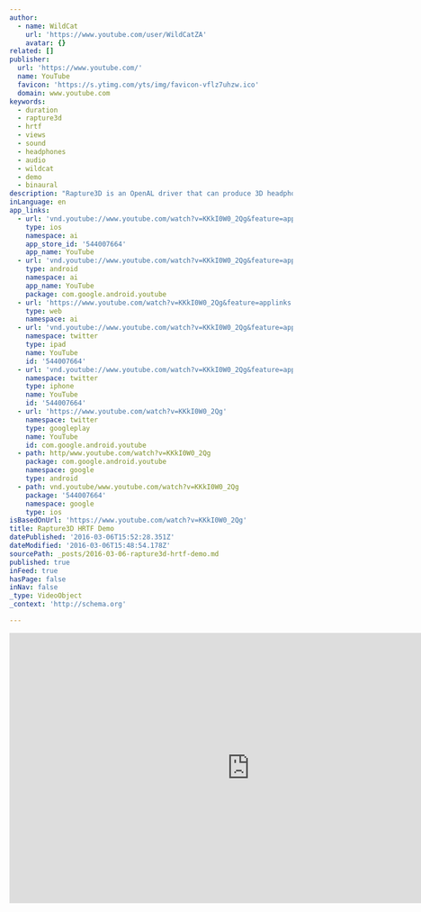 ```yaml
---
author:
  - name: WildCat
    url: 'https://www.youtube.com/user/WildCatZA'
    avatar: {}
related: []
publisher:
  url: 'https://www.youtube.com/'
  name: YouTube
  favicon: 'https://s.ytimg.com/yts/img/favicon-vflz7uhzw.ico'
  domain: www.youtube.com
keywords:
  - duration
  - rapture3d
  - hrtf
  - views
  - sound
  - headphones
  - audio
  - wildcat
  - demo
  - binaural
description: "Rapture3D is an OpenAL driver that can produce 3D headphone surround sound using HRTFs. It has several HRTF profiles to choose from. This video demonstrates the \"Amber\" and \"Yellow\" profiles. I've used a program called \"EFX10Show\" to move some sound sources around the listener."
inLanguage: en
app_links:
  - url: 'vnd.youtube://www.youtube.com/watch?v=KKkI0W0_2Qg&feature=applinks'
    type: ios
    namespace: ai
    app_store_id: '544007664'
    app_name: YouTube
  - url: 'vnd.youtube://www.youtube.com/watch?v=KKkI0W0_2Qg&feature=applinks'
    type: android
    namespace: ai
    app_name: YouTube
    package: com.google.android.youtube
  - url: 'https://www.youtube.com/watch?v=KKkI0W0_2Qg&feature=applinks'
    type: web
    namespace: ai
  - url: 'vnd.youtube://www.youtube.com/watch?v=KKkI0W0_2Qg&feature=applinks'
    namespace: twitter
    type: ipad
    name: YouTube
    id: '544007664'
  - url: 'vnd.youtube://www.youtube.com/watch?v=KKkI0W0_2Qg&feature=applinks'
    namespace: twitter
    type: iphone
    name: YouTube
    id: '544007664'
  - url: 'https://www.youtube.com/watch?v=KKkI0W0_2Qg'
    namespace: twitter
    type: googleplay
    name: YouTube
    id: com.google.android.youtube
  - path: http/www.youtube.com/watch?v=KKkI0W0_2Qg
    package: com.google.android.youtube
    namespace: google
    type: android
  - path: vnd.youtube/www.youtube.com/watch?v=KKkI0W0_2Qg
    package: '544007664'
    namespace: google
    type: ios
isBasedOnUrl: 'https://www.youtube.com/watch?v=KKkI0W0_2Qg'
title: Rapture3D HRTF Demo
datePublished: '2016-03-06T15:52:28.351Z'
dateModified: '2016-03-06T15:48:54.178Z'
sourcePath: _posts/2016-03-06-rapture3d-hrtf-demo.md
published: true
inFeed: true
hasPage: false
inNav: false
_type: VideoObject
_context: 'http://schema.org'

---
```

<iframe src="https://cdn.embedly.com/widgets/media.html?src=https%3A%2F%2Fwww.youtube.com%2Fembed%2FKKkI0W0_2Qg%3Ffeature%3Doembed&amp;url=https%3A%2F%2Fwww.youtube.com%2Fwatch%3Fv%3DKKkI0W0_2Qg&amp;image=https%3A%2F%2Fi.ytimg.com%2Fvi%2FKKkI0W0_2Qg%2Fhqdefault.jpg&amp;key=b7d04c9b404c499eba89ee7072e1c4f7&amp;type=text%2Fhtml&amp;schema=youtube" width="854" height="480" scrolling="no" frameborder="0" allowfullscreen="allowfullscreen" style=""></iframe>